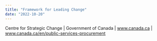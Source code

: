 ```yaml
---
title: "Framework for Leading Change"
date: "2022-10-20"
---
```

Centre for Strategic Change | Government of Canada | www.canada.ca | www.canada.ca/en/public-services-procurement
